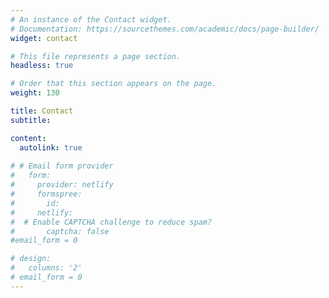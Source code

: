 ```yaml
---
# An instance of the Contact widget.
# Documentation: https://sourcethemes.com/academic/docs/page-builder/
widget: contact

# This file represents a page section.
headless: true

# Order that this section appears on the page.
weight: 130

title: Contact
subtitle:

content:
  autolink: true
  
# # Email form provider
#   form:
#     provider: netlify
#     formspree:
#       id:
#     netlify:
#  # Enable CAPTCHA challenge to reduce spam?
#       captcha: false
#email_form = 0 

# design:
#   columns: '2'
# email_form = 0
---
```

